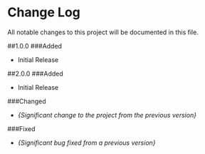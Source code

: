 Change Log
===
All notable changes to this project will be documented in this file.

##1.0.0
###Added

* Initial Release

##2.0.0
###Added

* Initial Release

###Changed

* *{Significant change to the project from the previous version}*

###Fixed

* *{Significant bug fixed from a previous version}*
